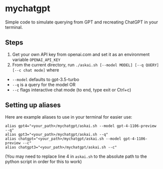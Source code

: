 # mychatgpt

Simple code to simulate querying from GPT and recreating ChatGPT in your terminal.

## Steps
1. Get your own API key from openai.com and set it as an environment variable `OPENAI_API_KEY`
2. From the current directory, run `./askai.sh [--model MODEL] [--q QUERY] [--c chat mode]` where
  - `--model` defaults to gpt-3.5-turbo
  - `--q` is a query for the model OR
  - `--c` flags interactive chat mode (to end, type exit or Ctrl+c)

## Setting up aliases
Here are example aliases to use in your terminal for easier use:
```
alias gpt4="<your_path>/mychatgpt/askai.sh --model gpt-4-1106-preview --q"
alias gpt3="<your_path>/mychatgpt/askai.sh --q"
alias chatgpt="<your_path>/mychatgpt/askai.sh --model gpt-4-1106-preview --c"
alias chatgpt3="<your_path>/mychatgpt/askai.sh --c"
```
(You may need to replace line 4 in `askai.sh` to the absolute path to the python script in order for this to work)
